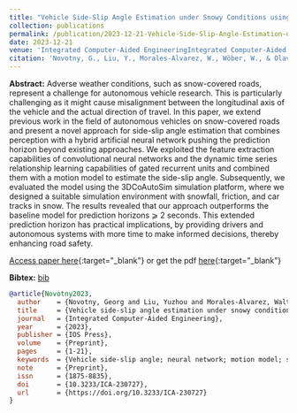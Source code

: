```yaml
---
title: "Vehicle Side-Slip Angle Estimation under Snowy Conditions using Machine Learning"
collection: publications
permalink: /publication/2023-12-21-Vehicle-Side-Slip-Angle-Estimation-under-Snowy-Conditions-using-Machine-Learning
date: 2023-12-21
venue: 'Integrated Computer-Aided EngineeringIntegrated Computer-Aided Engineering'
citation: 'Novotny, G., Liu, Y., Morales-Alvarez, W., Wöber, W., & Olaverri-Monreal, C. (2023). Vehicle side-slip angle estimation under snowy conditions using machine learning. Integrated Computer-Aided Engineering, Preprint, 1–21. https://doi.org/10.3233/ICA-230727'
---
```


__Abstract:__ Adverse weather conditions, such as snow-covered roads, represent a challenge for autonomous vehicle research. This is particularly challenging as it might cause misalignment between the longitudinal axis of the vehicle and the actual direction of travel. In this paper, we extend previous work in the field of autonomous vehicles on snow-covered roads and present a novel approach for side-slip angle estimation that combines perception with a hybrid artificial neural network pushing the prediction horizon beyond existing approaches. We exploited the feature extraction capabilities of convolutional neural networks and the dynamic time series relationship learning capabilities of gated recurrent units and combined them with a motion model to estimate the side-slip angle. Subsequently, we evaluated the model using the 3DCoAutoSim simulation platform, where we designed a suitable simulation environment with snowfall, friction, and car tracks in snow. The results revealed that our approach outperforms the baseline model for prediction horizons ⩾ 2 seconds. This extended prediction horizon has practical implications, by providing drivers and autonomous systems with more time to make informed decisions, thereby enhancing road safety.

[Access paper here](https://doi.org/10.3233/ICA-230727){:target="_blank"} or get the pdf [here](https://novog93.github.io/files/paper/Vehicle_Side_Slip_Angle_Estimation_under_Snowy_Conditions_using_Machine_Learning.pdf){:target="_blank"}

__Bibtex:__ [bib](https://novog93.github.io/files/bib/Novotny2023a.bib)

```bibtex
@article{Novotny2023,
  author    = {Novotny, Georg and Liu, Yuzhou and Morales-Alvarez, Walter and W{\"o}ber, Wilfried and Olaverri-Monreal, Cristina},
  title     = {Vehicle side-slip angle estimation under snowy conditions using machine learning},
  journal   = {Integrated Computer-Aided Engineering},
  year      = {2023},
  publisher = {IOS Press},
  volume    = {Preprint},
  pages     = {1-21},
  keywords  = {Vehicle side-slip angle; neural network; motion model; snow},
  note      = {Preprint},
  issn      = {1875-8835},
  doi       = {10.3233/ICA-230727},
  url       = {https://doi.org/10.3233/ICA-230727}
}
```